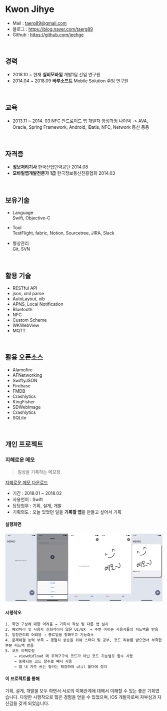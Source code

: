 
# Kwon Jihye 

- Mail  :  taerg89@gmail.com
- 블로그  :  https://blog.naver.com/taerg89
- Github  :  https://github.com/jeehge

<br>

## 경력

- 2018.10 ~ 현재   **실비모바일**   개발1팀    선임 연구원
- 2014.04 ~ 2018.09    **바루소프트**    Mobile Solution 주임 연구원

<br>

## 교육

- 2013.11 ~ 2014. 03 NFC 안드로이드 앱 개발자 양성과정 나이텍 -> AVA, Oracle, Spring Framework, Android, iBatis, NFC, Network 통신 등등

<br>

## 자격증

- **정보처리기사**  한국산업인력공단    2014.08
- **모바일앱개발전문가 1급**    한국정보통신진흥협회  2014.03

<br>

## 보유기술

- Language   
    Swift, Objective-C 

- Tool   
    TestFlight, fabric, Notion, Sourcetree, JIRA, Slack

- 형상관리   
    Git, SVN
    

<br>

## 활용 기술

- RESTful API
- json, xml parse
- AutoLayout, xib
- APNS, Local Notification
- Bluetooth
- NFC
- Custom Scheme
- WKWebView
- MQTT

  
<br>

## 활용 오픈소스

- Alamofire
- AFNetworking
- SwiftyJSON
- Firebase
- FMDB
- Crashlytics
- KingFisher
- SDWebImage
- Crashlytics
- SQLite


<br>

## **개인 프로젝트**

### **지혜로운 메모**
 >  일상을 기록하는 메모장

[지혜로운 메모 다운로드](https://apps.apple.com/us/app/jhmemo/id1347454816?l=ko&ls=1&mt=8%29)

- 기간 : 2018.01 ~ 2018.02
- 사용언어 : Swift
- 담당업무 : 기획, 설계, 개발
- 기획의도 : 오늘 있었던 일을 **기록할 앱**을 만들고 싶어서 기획

#### 실행화면

![텍스트](./Image/project_memo.png)

#### 시행착오

    1. 화면 구성에 대한 어려움 → 기획서 작성 및 다른 앱 설치
    2. 예외처리 및 사용자 친화적이지 않은 UI/UX  → 주변 아이폰 사용자들의 피드백을 받음
    3. 일정관리의 어려움 → 종료일을 정해두고 기능축소
    4. 문제해결 능력 부족 → 경험치 상승을 위해 스터디 및 공부, 코드 리뷰를 받으면서 부족한 부분 피드백 받음
    5. 코드 리펙토링 
        → viewdidload 에 주먹구구식 코드가 아닌 코드 기능별로 함수 사용 
        → 중복되는 코드 함수로 빼서 사용 
        → 앱 내 자주 쓰는 컬러는 확장하여 util 폴더에 정리 

#### 이 프로젝트를 통해

기획, 설계, 개발을 모두 하면서 서로의 이해관계에 대해서 이해할 수 있는 좋은 기회였습니다. 다양한 시행착오로 많은 경험을 얻을 수 있었으며, iOS 개발자로써 자부심과 자신감을 갖게 되었습니다.
